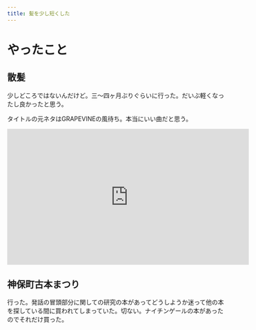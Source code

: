 ```yaml
---
title: 髪を少し短くした
---
```


# やったこと

## 散髪

少しどころではないんだけど。三〜四ヶ月ぶりぐらいに行った。だいぶ軽くなったし良かったと思う。

タイトルの元ネタはGRAPEVINEの風待ち。本当にいい曲だと思う。

<iframe width="560" height="315" src="https://www.youtube.com/embed/dzzmnuzZBeE" frameborder="0" allow="accelerometer; autoplay; encrypted-media; gyroscope; picture-in-picture" allowfullscreen></iframe>

## 神保町古本まつり

行った。発話の冒頭部分に関しての研究の本があってどうしようか迷って他の本を探している間に買われてしまっていた。切ない。ナイチンゲールの本があったのでそれだけ買った。